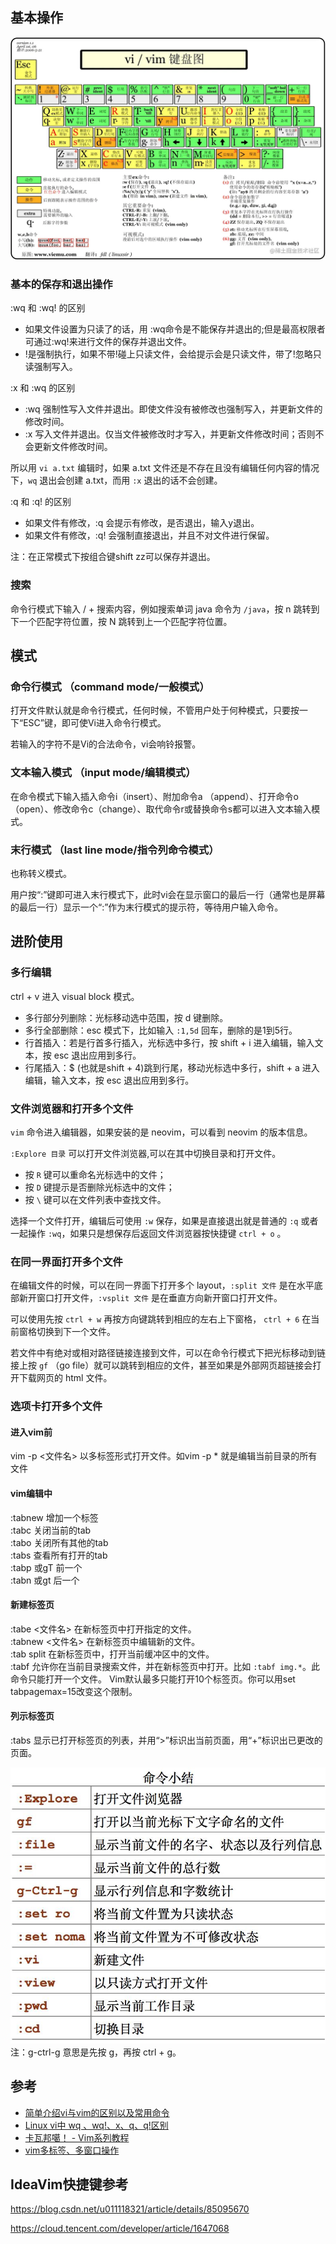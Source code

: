 ## 基本操作

![](../Assets/Pasted%20image%2020220711110643.png)

### 基本的保存和退出操作

:wq 和 :wq! 的区别

-   如果文件设置为只读了的话，用 :wq命令是不能保存并退出的;但是最高权限者可通过:wq!来进行文件的保存并退出文件。
-   !是强制执行，如果不带!碰上只读文件，会给提示会是只读文件，带了!忽略只读强制写入。

:x 和 :wq 的区别

-   :wq 强制性写入文件并退出。即使文件没有被修改也强制写入，并更新文件的修改时间。
-   :x 写入文件并退出。仅当文件被修改时才写入，并更新文件修改时间；否则不会更新文件修改时间。

所以用 `vi a.txt` 编辑时，如果 a.txt 文件还是不存在且没有编辑任何内容的情况下，`wq` 退出会创建 a.txt，而用 `:x`  退出的话不会创建。

:q 和 :q! 的区别

-   如果文件有修改，:q 会提示有修改，是否退出，输入y退出。
-   如果文件有修改，:q! 会强制直接退出，并且不对文件进行保留。

注：在正常模式下按组合键shift zz可以保存并退出。

### 搜索

命令行模式下输入 / + 搜索内容，例如搜索单词 java 命令为 `/java`，按 n 跳转到下一个匹配字符位置，按 N 跳转到上一个匹配字符位置。

## 模式

### 命令行模式 （command mode/一般模式）

打开文件默认就是命令行模式，任何时候，不管用户处于何种模式，只要按一下“ESC”键，即可使Vi进入命令行模式。

若输入的字符不是Vi的合法命令，vi会响铃报警。

### 文本输入模式 （input mode/编辑模式）

在命令模式下输入插入命令i（insert）、附加命令a （append）、打开命令o（open）、修改命令c（change）、取代命令r或替换命令s都可以进入文本输入模式。

### 末行模式 （last line mode/指令列命令模式）

也称转义模式。

用户按“:”键即可进入末行模式下，此时vi会在显示窗口的最后一行（通常也是屏幕的最后一行）显示一个“:”作为末行模式的提示符，等待用户输入命令。

## 进阶使用
### 多行编辑

ctrl + v 进入 visual block 模式。

- 多行部分列删除：光标移动选中范围，按 d 键删除。
- 多行全部删除：esc 模式下，比如输入 `:1,5d` 回车，删除的是1到5行。
- 行首插入：若是行首多行插入，光标选中多行，按 shift + i 进入编辑，输入文本，按 esc 退出应用到多行。
- 行尾插入：$ (也就是shift + 4)跳到行尾，移动光标选中多行，shift + a 进入编辑，输入文本，按 esc 退出应用到多行。

### 文件浏览器和打开多个文件

`vim` 命令进入编辑器，如果安装的是 neovim，可以看到 neovim 的版本信息。

`:Explore 目录` 可以打开文件浏览器,可以在其中切换目录和打开文件。

- 按 `R` 键可以重命名光标选中的文件；
- 按 `D` 键提示是否删除光标选中的文件；
- 按 `\` 键可以在文件列表中查找文件。

选择一个文件打开，编辑后可使用 `:w` 保存，如果是直接退出就是普通的 `:q` 或者一起操作 `:wq`，如果只是想保存后返回文件浏览器按快捷键 `ctrl + o` 。
### 在同一界面打开多个文件

在编辑文件的时候，可以在同一界面下打开多个 layout，`:split 文件` 是在水平底部新开窗口打开文件，`:vsplit 文件` 是在垂直方向新开窗口打开文件。

可以使用先按 `ctrl + w` 再按方向键跳转到相应的左右上下窗格， `ctrl + 6` 在当前窗格切换到下一个文件。

若文件中有绝对或相对路径链接连接到文件，可以在命令行模式下把光标移动到链接上按 `gf` （go file）就可以跳转到相应的文件，甚至如果是外部网页超链接会打开下载网页的 html 文件。
### 选项卡打开多个文件

#### 进入vim前

vim -p <文件名> 以多标签形式打开文件。如vim -p * 就是编辑当前目录的所有文件

#### vim编辑中

:tabnew 增加一个标签  
:tabc 关闭当前的tab  
:tabo 关闭所有其他的tab  
:tabs 查看所有打开的tab  
:tabp 或gT 前一个  
:tabn 或gt 后一个

#### 新建标签页

:tabe <文件名> 在新标签页中打开指定的文件。  
:tabnew <文件名> 在新标签页中编辑新的文件。  
:tab split 在新标签页中，打开当前缓冲区中的文件。  
:tabf 允许你在当前目录搜索文件，并在新标签页中打开。比如 `:tabf img.*`。此命令只能打开一个文件。
Vim默认最多只能打开10个标签页。你可以用set tabpagemax=15改变这个限制。

#### 列示标签页

:tabs 显示已打开标签页的列表，并用“>”标识出当前页面，用“+”标识出已更改的页面。


![](Assets/Pasted%20image%2020230821232234.png)
注：g-ctrl-g 意思是先按 g，再按 ctrl + g。

## 参考

- [简单介绍vi与vim的区别以及常用命令](https://www.linuxprobe.com/vi-vim-qb.html)
- [Linux vi中 wq 、wq!、x、q、q!区别](https://codeantenna.com/a/dbDdz8uTcC)
- [卡瓦邦噶！ - Vim系列教程](https://www.kawabangga.com/vim%E7%B3%BB%E5%88%97)
- [vim多标签、多窗口操作](http://www.zhizhi123.com/2016/05/21/vim-multiple-tabs-windows/)
## IdeaVim快捷键参考

https://blog.csdn.net/u011118321/article/details/85095670

https://cloud.tencent.com/developer/article/1647068